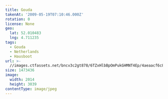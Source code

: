 ```yaml
---
title: Gouda
takenAt: '2009-05-19T07:10:46.000Z'
rotation: 0
license: None
geo:
  lat: 52.010483
  lng: 4.711235
tags:
  - Gouda
  - Netherlands
  - Hausboot
url: >-
  //images.ctfassets.net/bncv3c2gt878/6TZxHlbBpOmPukGHMNT4Ep/4aeaacf6c86a5bfaca752ab494048784/gouda_4358203297_o
size: 1473436
image:
  width: 2014
  height: 3039
contentType: image/jpeg
---
```


